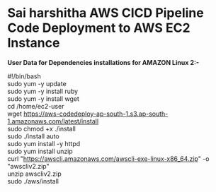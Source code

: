 # Sai harshitha AWS CICD Pipeline Code Deployment to AWS EC2 Instance


<b>User Data for Dependencies installations for AMAZON Linux 2:-</b>

#!/bin/bash<br />
sudo yum -y update<br />
sudo yum -y install ruby<br />
sudo yum -y install wget<br />
cd /home/ec2-user<br />
wget https://aws-codedeploy-ap-south-1.s3.ap-south-1.amazonaws.com/latest/install<br />
sudo chmod +x ./install<br />
sudo ./install auto<br />
sudo yum install -y httpd<br />
sudo yum install unzip<br />
curl "https://awscli.amazonaws.com/awscli-exe-linux-x86_64.zip" -o "awscliv2.zip"<br />
unzip awscliv2.zip<br />
sudo ./aws/install<br />
